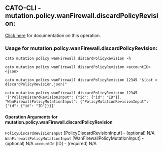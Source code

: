 
## CATO-CLI - mutation.policy.wanFirewall.discardPolicyRevision:
[Click here](https://api.catonetworks.com/documentation/#mutation-discardPolicyRevision) for documentation on this operation.

### Usage for mutation.policy.wanFirewall.discardPolicyRevision:

`cato mutation policy wanFirewall discardPolicyRevision -h`

`cato mutation policy wanFirewall discardPolicyRevision <accountID> <json>`

`cato mutation policy wanFirewall discardPolicyRevision 12345 "$(cat < discardPolicyRevision.json)"`

`cato mutation policy wanFirewall discardPolicyRevision 12345 '{"PolicyDiscardRevisionInput": {"id": {"id": "ID"}}, "WanFirewallPolicyMutationInput": {"PolicyMutationRevisionInput": {"id": {"id": "ID"}}}}'`

#### Operation Arguments for mutation.policy.wanFirewall.discardPolicyRevision ####
`PolicyDiscardRevisionInput` [PolicyDiscardRevisionInput] - (optional) N/A 
`WanFirewallPolicyMutationInput` [WanFirewallPolicyMutationInput] - (optional) N/A 
`accountId` [ID] - (required) N/A 

